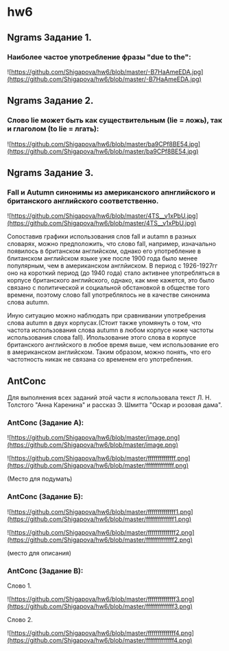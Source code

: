 # hw6

## Ngrams Задание 1. 

### Наиболее частое употребление фразы "due to the":

![https://github.com/Shigapova/hw6/blob/master/-B7HaAmeEDA.jpg](https://github.com/Shigapova/hw6/blob/master/-B7HaAmeEDA.jpg)

## Ngrams Задание 2. 

### Слово lie может быть как существительным (lie = ложь), так и глаголом (to lie = лгать):

![https://github.com/Shigapova/hw6/blob/master/ba9CPf8BE54.jpg](https://github.com/Shigapova/hw6/blob/master/ba9CPf8BE54.jpg)

## Ngrams Задание 3. 

### Fall и Autumn синонимы из американского апнглийского и британского английского соответственно. 

![https://github.com/Shigapova/hw6/blob/master/4TS__v1xPbU.jpg](https://github.com/Shigapova/hw6/blob/master/4TS__v1xPbU.jpg)

Сопоставив графики использования слов fall и autamn в разных словарях, можно предположить, что слово fall, например, изначально появилось в британском английском, однако его употребление в блитанском английском языке уже после 1900 года было менее популярным, чем в американском англйиском. В период с 1926-1927гг оно на короткий период (до 1940 года) стало активнее употребляться в корпусе британского английского, однако, как мне кажется, это было связано с политической и социальной обстановкой в обществе того времени, поэтому слово fall употреблялось не в качестве синонима слова autumn. 

Иную ситуацию можно наблюдать при сравнивании употребрения слова autumn в двух корпусах.(Стоит также упомянуть о том, что частота использования слова autumn в любом корпусе ниже частоты использования слова fall). Ипользование этого слова в корпусе британского английского в любое время выше, чем использование его в американском английском. Таким образом, можно понять, что его частотность никак не связана со временем его употребления. 

## AntConc 
Для выполнения всех заданий этой части я использовала текст Л. Н. Толстого "Анна Каренина" и рассказ Э. Шмитта "Оскар и розовая дама".

### AntConc (Задание А):

![https://github.com/Shigapova/hw6/blob/master/image.png](https://github.com/Shigapova/hw6/blob/master/image.png)

![https://github.com/Shigapova/hw6/blob/master/ffffffffffffff.png](https://github.com/Shigapova/hw6/blob/master/ffffffffffffff.png)

(Место для подумать) 

### AntConc (Задание Б):

![https://github.com/Shigapova/hw6/blob/master/ffffffffffffff1.png](https://github.com/Shigapova/hw6/blob/master/ffffffffffffff1.png)

![https://github.com/Shigapova/hw6/blob/master/ffffffffffffff2.png](https://github.com/Shigapova/hw6/blob/master/ffffffffffffff2.png)

(место для описания) 

### AntConc (Задание B):

Слово 1. 

![https://github.com/Shigapova/hw6/blob/master/ffffffffffffff3.png](https://github.com/Shigapova/hw6/blob/master/ffffffffffffff3.png)

Слово 2. 

![https://github.com/Shigapova/hw6/blob/master/ffffffffffffff4.png](https://github.com/Shigapova/hw6/blob/master/ffffffffffffff4.png)
